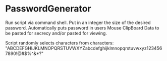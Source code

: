 # PasswordGenerator

Run script via command shell. Put in an integer the size of the desired password. Automatically puts password in users Mouse ClipBoard Data to be pasted for secrecy and/or pasted for viewing. 

Script randomly selects characters from characters: "ABCDEFGHIJKLMNOPQRSTUVWXYZabcdefghijklmnopqrstuvwxyz1234567890!@#$%^&*?"